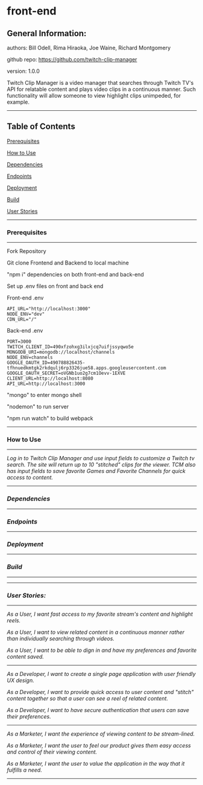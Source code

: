# front-end

General Information:
---

authors: Bill Odell, Rima Hiraoka, Joe Waine, Richard Montgomery

github repo: https://github.com/twitch-clip-manager

version: 1.0.0

Twitch Clip Manager is a video manager that searches through Twitch TV's API for relatable content and plays video clips in a continuous manner. Such functionality will allow someone to view highlight clips unimpeded, for example.

---

Table of Contents
---

[Prerequisites](#prerequisites)

[How to Use](#how-to-use)

[Dependencies](#dependencies)

[Endpoints](#endpoints)

[Deployment](#deployment)

[Build](#build)

[User Stories](#user-stories)

---

### Prerequisites
---

Fork Repository

Git clone Frontend and Backend to local machine

"npm i" dependencies on both front-end and back-end

Set up .env files on front and back end

Front-end .env

```
API_URL="http://localhost:3000"
NODE_ENV="dev"
CDN_URL="/"
```

Back-end .env

```
PORT=3000
TWITCH_CLIENT_ID=490xfzohxg3ilxjcq7uifjssyqwo5e
MONGODB_URI=mongodb://localhost/channels
NODE_ENV=channels
GOOGLE_OAUTH_ID=490788826435-tfhnuedkmtgk2rkdqulj6rp3326jue58.apps.googleusercontent.com
GOOGLE_OAUTH_SECRET=oVGNb1uo2g7cm1Oevv-1EXVE
CLIENT_URL=http://localhost:8080
API_URL=http://localhost:3000
```

"mongo" to enter mongo shell

"nodemon" to run server

"npm run watch" to build webpack

---

### How to Use
---

<address link>

Log in to Twitch Clip Manager and use input fields to customize a Twitch tv search. The site will return up to 10 "stitched" clips for the viewer. TCM also has input fields to save favorite Games and Favorite Channels for quick access to content.

---

### Dependencies

---

### Endpoints
---

### Deployment
---

### Build
---

---

### User Stories:
---
As a User,
 I want fast access to my favorite stream's content and highlight reels.

As a User,
 I want to view related content in a continuous manner rather than individually searching through videos.

As a User,
 I want to be able to dign in and have my preferences and favorite content saved.

---

As a Developer,
 I want to create a single page application with user friendly UX design.

As a Developer,
 I want to provide quick access to user content and "stitch" content together so that a user can see a reel of related content.

As a Developer,
 I want to have secure authentication that users can save their preferences.

---

As a Marketer,
 I want the experience of viewing content to be stream-lined.

As a Marketer,
 I want the user to feel our product gives them easy access and control of their viewing content.

As a Marketer,
 I want the user to value the application in the way that it fulfills a need.
 
 ---
